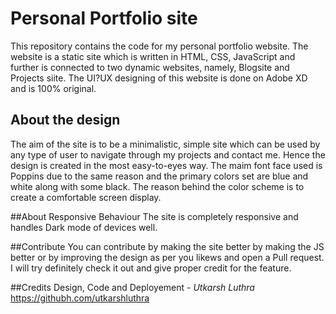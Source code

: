 # Personal Portfolio site
 This repository contains the code for my personal portfolio website.
 The website is a static site which is written in HTML, CSS, JavaScript and further is connected to two dynamic websites, namely, Blogsite and Projects siite. The UI?UX designing of this website is done on Adobe XD and is 100% original.
 
 ## About the design
 
The aim of the site is to be a minimalistic, simple site which can be used by any type of user to navigate through my projects and contact me. Hence the design is created in the most easy-to-eyes way. The maim font face used is Poppins due to the same reason and the primary colors set are blue and white along with some black. The reason behind the color scheme is to create a comfortable screen display.

##About Responsive Behaviour
The site is completely responsive and handles Dark mode of devices well.

##Contribute
You can contribute by making the site better by making the JS better or by improving the design as per you likews and open a Pull request. I will try definitely check it out and give proper credit for the feature.

##Credits
Design, Code and Deployement - *Utkarsh Luthra* https://githubh.com/utkarshluthra

